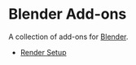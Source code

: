 # Blender Add-ons

A collection of add-ons for [Blender][blender].

* [Render Setup][rsetup]

[blender]: https://blender.org
[rsetup]: https://phuang1024.github.io/blender_addons/rsetup
